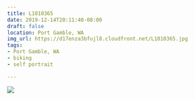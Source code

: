 ```yaml
---
title: L1010365
date: 2019-12-14T20:11:40-08:00
draft: false
location: Port Gamble, WA
img_url: https://d17enza3bfujl8.cloudfront.net/L1010365.jpg
tags:
- Port Gamble, WA
- biking
- self portrait

---
```


![](https://d17enza3bfujl8.cloudfront.net/L1010365.jpg)

